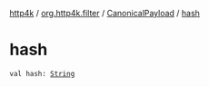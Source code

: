 [http4k](../../index.md) / [org.http4k.filter](../index.md) / [CanonicalPayload](index.md) / [hash](./hash.md)

# hash

`val hash: `[`String`](https://kotlinlang.org/api/latest/jvm/stdlib/kotlin/-string/index.html)